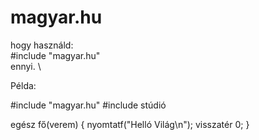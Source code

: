 # magyar.hu
hogy használd: \
  #include "magyar.hu" \
ennyi. \

Példa:

#include "magyar.hu"
#include stúdió

egész fő(verem) {
    nyomtatf("Helló Világ\n");
    visszatér 0;
}
